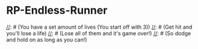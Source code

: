 # RP-Endless-Runner

[//]: # (HOW TO PLAY)

[//]: # (Use arrow keys to move up, down, left and right)
[//]: # (Press Z to shoot) 

[//]: # (WHAT TO DO)

[//]: # (You have a set amount of lives (You start off with 3))
[//]: # (Get hit and you'll lose a life) 
[//]: # (Lose all of them and it's game over!)
[//]: # (So dodge and hold on as long as you can!)

[//]: # (BUT HOW DO I GET MORE LIVES?)
[//]: # (To avoid getting hit, remember that the enemies) 
[//]: # (moving up are faster than the enemies moving down)

[//]: # (But! You can get more lives by shooting down enemies) 
[//]: # (moving up and score points)
[//]: # (Every 50 points you gain a new life, so keep shooting!)

[//]: # (GOOD LUCK!)